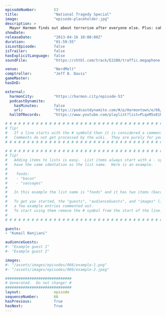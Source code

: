 ```yaml
---
episodeNumber:        53
title:                "National Tragedy Special"
image:                "episode-placeholder.jpg"
description: >
  Mayor Harmon finds out about terrorism after everyone else. Plus: cake making, tentanus, Kumail, and making love to spiders!
showDate:             
releaseDate:          "2013-04-16 10:08:00Z"
duration:             "01:59:55"
isLostEpisode:        false
isTrailer:            false
hasExplicitLanguage:  false
soundFile:            "https://chtbl.com/track/E2288/traffic.megaphone.fm/STA8733810661.mp3?updated=1554501252"

venue:                "NerdMelt"
comptroller:          "Jeff B. Davis"
gameMaster:           
hasDnD:               

external:
  harmonCity:         "https://harmon.city/episode-53"
  podcastDynamite:
    hasMinutes:       false
    url:              "https://podcastdynamite.com/#/p/Harmontown/e/66/53"
  hallOfRecords:      "https://www.youtube.com/playlist?list=PLqxM5x81hNOZBzN_nZCWRHBz47AHKCvBl"

# # # # # # # # # # # # # # # # # # # # # # # # # # # # # # # # # # # # # # # # # # # # #
# Tip!
#   If a line starts with the # symbold then it is considered a comment.
#   Comments do not get processed by the wiki.  They are purely for your information.
# # # # # # # # # # # # # # # # # # # # # # # # # # # # # # # # # # # # # # # # # # # # #

# # # # # # # # # # # # # # # # # # # # # # # # # # # # # # # # # # # # # # # # # # # # #
# Tip!
#   Adding items to lists is easy.  List items always start with a - symbol and have
#   have the same identation as the list name.  Here is an example.
#
#    foods:
#    - "bacon"
#    - "sausages"
#
#   In this example the list name is "foods" and it has two items (bacon, and sausages).
#
#   To get you started, the "guests", "audienceGuests", and "images" lists below have
#   a few example entries commented out.
#   To start using them remove the # symbol from the start of the line.
#
# # # # # # # # # # # # # # # # # # # # # # # # # # # # # # # # # # # # # # # # # # # # #

guests:
- "Kumail Nanjiani"

audienceGuests:
#- "Example guest 1"
#- "Example guest 2"

images:
#- "/assets/images/episodes/066/example-1.png"
#- "/assets/images/episodes/066/example-2.jpeg"

##############################
# Generated.  Do not change! #
##############################
layout:               episode
sequenceNumber:       66
hasPrevious:          True
hasNext:              True
---
```


<!-- The episode description will be rendered here -->

<!-- Add your content BELOW here -->
<!-- vvvvvvvvvvvvvvvvvvvvvvvvvvv -->




<!-- ^^^^^^^^^^^^^^^^^^^^^^^^^^^ -->
<!-- Add your content ABOVE here -->

<!-- The episode gallery will be rendered here -->